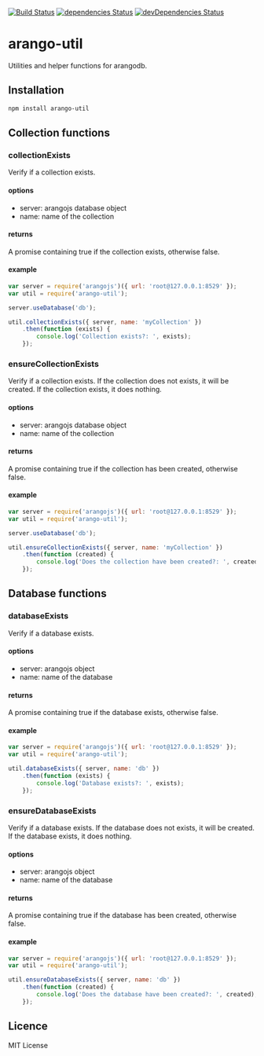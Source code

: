 [![Build Status](https://travis-ci.org/xploratics/arango-util.svg)](https://travis-ci.org/xploratics/arango-util)
[![dependencies Status](https://david-dm.org/xploratics/arango-util/status.svg)](https://david-dm.org/xploratics/arango-util)
[![devDependencies Status](https://david-dm.org/xploratics/arango-util/dev-status.svg)](https://david-dm.org/xploratics/arango-util?type=dev)

# arango-util
Utilities and helper functions for arangodb.

## Installation

```bash
npm install arango-util
```



## Collection functions

### collectionExists
Verify if a collection exists.

#### options

- server: arangojs database object
- name: name of the collection

#### returns
A promise containing true if the collection exists, otherwise false.

#### example

```js
var server = require('arangojs')({ url: 'root@127.0.0.1:8529' });
var util = require('arango-util');

server.useDatabase('db');

util.collectionExists({ server, name: 'myCollection' })
    .then(function (exists) {
        console.log('Collection exists?: ', exists);
    });
```

### ensureCollectionExists
Verify if a collection exists.
If the collection does not exists, it will be created.
If the collection exists, it does nothing.

#### options

- server: arangojs database object
- name: name of the collection

#### returns
A promise containing true if the collection has been created, otherwise false.

#### example

```js
var server = require('arangojs')({ url: 'root@127.0.0.1:8529' });
var util = require('arango-util');

server.useDatabase('db');

util.ensureCollectionExists({ server, name: 'myCollection' })
    .then(function (created) {
        console.log('Does the collection have been created?: ', created);
    });
```



## Database functions

### databaseExists
Verify if a database exists.

#### options

- server: arangojs object
- name: name of the database

#### returns
A promise containing true if the database exists, otherwise false.

#### example

```js
var server = require('arangojs')({ url: 'root@127.0.0.1:8529' });
var util = require('arango-util');

util.databaseExists({ server, name: 'db' })
    .then(function (exists) {
        console.log('Database exists?: ', exists);
    });
```

### ensureDatabaseExists
Verify if a database exists.
If the database does not exists, it will be created.
If the database exists, it does nothing.

#### options

- server: arangojs object
- name: name of the database

#### returns
A promise containing true if the database has been created, otherwise false.

#### example

```js
var server = require('arangojs')({ url: 'root@127.0.0.1:8529' });
var util = require('arango-util');

util.ensureDatabaseExists({ server, name: 'db' })
    .then(function (created) {
        console.log('Does the database have been created?: ', created);
    });
```

## Licence
MIT License